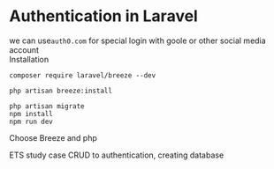 # Authentication in Laravel
we can use`auth0.com` for special login with goole or other social media account <br>
Installation
```
composer require laravel/breeze --dev
```
```
php artisan breeze:install
 
php artisan migrate
npm install
npm run dev
```
Choose Breeze and php <br>

ETS study case CRUD to authentication, creating database<br>
